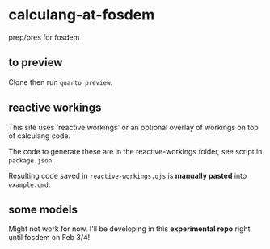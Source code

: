 # calculang-at-fosdem
prep/pres for fosdem

## to preview

Clone then run `quarto preview`.

## reactive workings

This site uses 'reactive workings' or an optional overlay of workings on top of calculang code.

The code to generate these are in the reactive-workings folder, see script in `package.json`.

Resulting code saved in `reactive-workings.ojs` is **manually pasted** into `example.qmd`.

## some models

Might not work for now. I'll be developing in this **experimental repo** right until fosdem on Feb 3/4!
